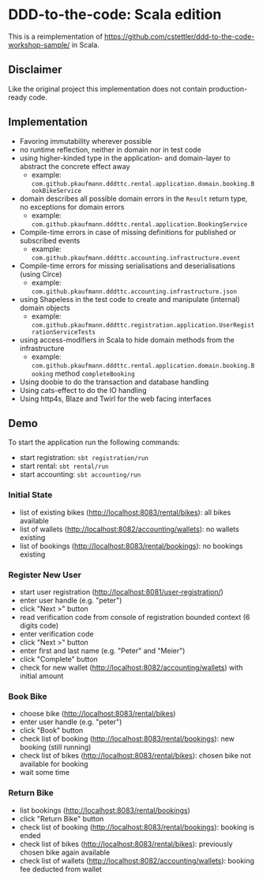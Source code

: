 # DDD-to-the-code: Scala edition

This is a reimplementation of <https://github.com/cstettler/ddd-to-the-code-workshop-sample/> in Scala.

## Disclaimer

Like the original project this implementation does not contain production-ready code.

## Implementation

- Favoring immutability wherever possible
- no runtime reflection, neither in domain nor in test code
- using higher-kinded type in the application- and domain-layer to abstract the concrete
  effect away
  - example: `com.github.pkaufmann.dddttc.rental.application.domain.booking.BookBikeService`
- domain describes all possible domain errors in the `Result` return type, no exceptions for domain errors
  - example: `com.github.pkaufmann.dddttc.rental.application.BookingService`
- Compile-time errors in case of missing definitions for published or subscribed events
  - example: `com.github.pkaufmann.dddttc.accounting.infrastructure.event`
- Compile-time errors for missing serialisations and deserialisations (using Circe)
  - example: `com.github.pkaufmann.dddttc.accounting.infrastructure.json`
- using Shapeless in the test code to create and manipulate (internal) domain objects
  - example: `com.github.pkaufmann.dddttc.registration.application.UserRegistrationServiceTests`
- using access-modifiers in Scala to hide domain methods from the infrastructure
  - example: `com.github.pkaufmann.dddttc.rental.application.domain.booking.Booking` method `completeBooking`
- Using doobie to do the transaction and database handling
- Using cats-effect to do the IO handling
- Using http4s, Blaze and Twirl for the web facing interfaces

## Demo

To start the application run the following commands:

- start registration: `sbt registration/run`
- start rental: `sbt rental/run`
- start accounting: `sbt accounting/run`

### Initial State
- list of existing bikes (<http://localhost:8083/rental/bikes>): all bikes available 
- list of wallets (<http://localhost:8082/accounting/wallets>): no wallets existing
- list of bookings (<http://localhost:8083/rental/bookings>): no bookings existing

### Register New User
- start user registration (<http://localhost:8081/user-registration/>)
- enter user handle (e.g. "peter")
- click "Next >" button
- read verification code from console of registration bounded context (6 digits code)
- enter verification code
- click "Next >" button
- enter first and last name (e.g. "Peter" and "Meier")
- click "Complete" button
- check for new wallet (<http://localhost:8082/accounting/wallets>) with initial amount

### Book Bike
- choose bike (<http://localhost:8083/rental/bikes>)
- enter user handle (e.g. "peter")
- click "Book" button
- check list of booking (<http://localhost:8083/rental/bookings>): new booking (still running)
- check list of bikes (<http://localhost:8083/rental/bikes>): chosen bike not available for booking
- wait some time

### Return Bike
- list bookings (<http://localhost:8083/rental/bookings>)
- click "Return Bike" button
- check list of booking (<http://localhost:8083/rental/bookings>): booking is ended
- check list of bikes (<http://localhost:8083/rental/bikes>): previously chosen bike again available
- check list of wallets (<http://localhost:8082/accounting/wallets>): booking fee deducted from wallet
